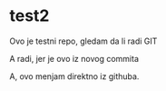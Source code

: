 # test2
Ovo je testni repo, gledam da li radi GIT

A radi, jer je ovo iz novog commita

A, ovo menjam direktno iz githuba.
